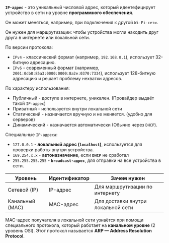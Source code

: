 **`IP-адрес`** - это уникальный числовой адрес, который идентефицирует устройство в сети на уровне **программного обеспечения**.

Он может меняться, например, при подключения к другой `Wi-Fi-сети`.

Он нужен для маршрутизации: чтобы устройства могли находить друг друга в интернете или локальной сети.

По версии протокола:
- `IPv4` - классический формат (например, `192.168.0.1`), использует 32-битную адресацию.
- `IPv6` - современный формат (например, `2001:0db8:85a3:0000:0000:8a2e:0370:7334`), использует 128-битную адресацию и решает проблему нехватки адресов.

По характеру использования:
- Публичный - доступе в интернете, уникален. (Провайдер выдаёт такой `IP-адрес`)
- Приватный - используется внутри локальной сети
- Статический - назначается вручную и не меняется. (удобно для серверов)
- Динамический - назначается автоматически (Обычно через `DHCP`).

Специальные `IP-адреса`:
- `127.0.0.1` - **локальный адрес (`localhost`)**, используется для проверки работы внутри устройства.
- `169.254.x.x` - **автоназначение**, если **`DHCP`** не сработал
- `255.255.255.255` - **`broadcast-адрес`**, для отправки на все устройства в сети. 

| Уровень         | Идентификатор | Зачем нужен                        |
| --------------- | ------------- | ---------------------------------- |
| Сетевой (IP)    | IP-адрес      | Для маршрутизации по интернету     |
| Канальный (MAC) | MAC-адрес     | Для доставки внутри локальной сети |
MAC-адрес получателя в локальной сети узнаётся при помощи специального протокола, который работает на **канальном уровне** (2 уровень OSI). Этот протокол называется **ARP — Address Resolution Protocol**.